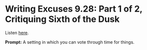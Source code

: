 # Writing Excuses 9.28: Part 1 of 2, Critiquing Sixth of the Dusk 

Listen [here](http://www.writingexcuses.com/2014/07/06/writing-excuses-9-28-critiquing-sixth-of-dusk-part-1/). 

**Prompt:** A setting in which you can vote through time for things.
